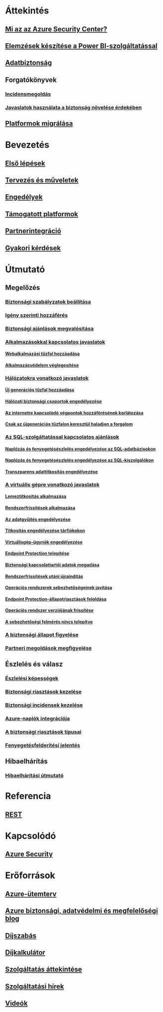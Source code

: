 # Áttekintés
## [Mi az az Azure Security Center?](security-center-intro.md)
## [Elemzések készítése a Power BI-szolgáltatással](security-center-powerbi.md)
## [Adatbiztonság](security-center-data-security.md)
## Forgatókönyvek
### [Incidensmegoldás](security-center-incident-response.md)
### [Javaslatok használata a biztonság növelése érdekében](security-center-using-recommendations.md)
## [Platformok migrálása](security-center-platform-migration.md)

# Bevezetés
## [Első lépések](security-center-get-started.md)
## [Tervezés és műveletek](security-center-planning-and-operations-guide.md)
## [Engedélyek](security-center-permissions.md)
## [Támogatott platformok](security-center-os-coverage.md)
## [Partnerintegráció](security-center-partner-integration.md)
## [Gyakori kérdések](security-center-faq.md)

# Útmutató

## Megelőzés
### [Biztonsági szabályzatok beállítása](security-center-policies.md)
### [Igény szerinti hozzáférés](security-center-just-in-time.md)
### [Biztonsági ajánlások megvalósítása](security-center-recommendations.md)

### [Alkalmazásokkal kapcsolatos javaslatok](security-center-application-recommendations.md)
#### [Webalkalmazási tűzfal hozzáadása](security-center-add-web-application-firewall.md)
#### [Alkalmazásvédelem véglegesítése](security-center-add-web-application-firewall.md#finalize-application-protection)

### [Hálózatokra vonatkozó javaslatok](security-center-network-recommendations.md)
#### [Új generációs tűzfal hozzáadása](security-center-add-next-generation-firewall.md)
#### [Hálózati biztonsági csoportok engedélyezése](security-center-enable-network-security-groups.md)
#### [Az internetre kapcsolódó végpontok hozzáférésének korlátozása](security-center-restrict-access-through-internet-facing-endpoints.md)
#### [Csak az újgenerációs tűzfalon keresztül haladjon a forgalom](security-center-add-next-generation-firewall.md#route-traffic-through-ngfw-only)

### [Az SQL-szolgáltatással kapcsolatos ajánlások](security-center-sql-service-recommendations.md)
#### [Naplózás és fenyegetésészlelés engedélyezése az SQL-adatbázisokon](security-center-enable-auditing-on-sql-databases.md)
#### [Naplózás és fenyegetésészlelés engedélyezése az SQL-kiszolgálókon](security-center-enable-auditing-on-sql-servers.md)
#### [Transzparens adattitkosítás engedélyezése](security-center-enable-transparent-data-encryption.md)

### [A virtuális gépre vonatkozó javaslatok](security-center-virtual-machine-recommendations.md)
#### [Lemeztitkosítás alkalmazása](security-center-apply-disk-encryption.md)
#### [Rendszerfrissítések alkalmazása](security-center-apply-system-updates.md)
#### [Az adatgyűjtés engedélyezése](security-center-enable-data-collection.md)
#### [Titkosítás engedélyezése tárfiókokon](security-center-enable-encryption-for-storage-account.md)
#### [Virtuálisgép-ügynök engedélyezése](security-center-enable-vm-agent.md)
#### [Endpoint Protection telepítése](security-center-install-endpoint-protection.md)
#### [Biztonsági kapcsolattartói adatok megadása](security-center-provide-security-contact-details.md)
#### [Rendszerfrissítések utáni újraindítás](security-center-apply-system-updates.md#reboot-after-system-updates)
#### [Operációs rendszerek sebezhetőségeinek javítása](security-center-remediate-os-vulnerabilities.md)
#### [Endpoint Protection-állapotriasztások feloldása](security-center-resolve-endpoint-protection-health-alerts.md)
#### [Operációs rendszer verziójának frissítése](security-center-update-os-version.md)
#### [A sebezhetőségi felmérés nincs telepítve](security-center-vulnerability-assessment-recommendations.md)

### [A biztonsági állapot figyelése](security-center-monitoring.md)
### [Partneri megoldások megfigyelése](security-center-partner-solutions.md)

## Észlelés és válasz
### [Észlelési képességek](security-center-detection-capabilities.md)
### [Biztonsági riasztások kezelése](security-center-managing-and-responding-alerts.md)
### [Biztonsági incidensek kezelése](security-center-incident.md)
### [Azure-naplók integrációja](security-center-integrating-alerts-with-log-integration.md)
### [A biztonsági riasztások típusai](security-center-alerts-type.md)
### [Fenyegetésfelderítési jelentés](security-center-threat-report.md)

## Hibaelhárítás
### [Hibaelhárítási útmutató](security-center-troubleshooting-guide.md)

# Referencia
## [REST](https://msdn.microsoft.com/en-US/library/mt704034(Azure.100).aspx)

# Kapcsolódó
## [Azure Security](/azure/security/)

# Erőforrások
## [Azure-ütemterv](https://azure.microsoft.com/roadmap/?category=security-identity)
## [Azure biztonsági, adatvédelmi és megfelelőségi blog](http://blogs.msdn.com/b/azuresecurity/)
## [Díjszabás](security-center-pricing.md)
## [Díjkalkulátor](https://azure.microsoft.com/pricing/calculator/)
## [Szolgáltatás áttekintése](https://azure.microsoft.com/services/security-center/)
## [Szolgáltatási hírek](https://azure.microsoft.com/updates/?product=security-center)
## [Videók](https://azure.microsoft.com/documentation/videos/index/?services=security-center)
